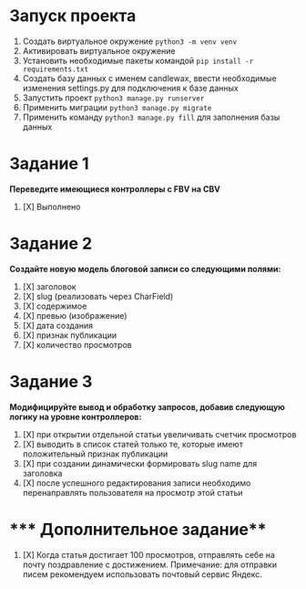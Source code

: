 # **Запуск проекта**
1. Создать виртуальное окружение `python3 -m venv venv`
2. Активировать виртуальное окружение
3. Установить необходимые пакеты командой `pip install -r requirements.txt`
4. Создать базу данных с именем candlewax, ввести необходимые изменения settings.py для подключения к базе данных
5. Запустить проект `python3 manage.py runserver`
6. Применить миграции `python3 manage.py migrate`
7. Применить команду `python3 manage.py fill` для заполнения базы данных


# **Задание 1**

**Переведите имеющиеся контроллеры с FBV на CBV**

1. [X] Выполнено


# **Задание 2**

**Создайте новую модель блоговой записи со следующими полями:**

1. [X] заголовок
2. [X] slug (реализовать через CharField) 
3. [X] содержимое
4. [X] превью (изображение)
5. [X] дата создания
6. [X] признак публикации
7. [X] количество просмотров

# **Задание 3**

**Модифицируйте вывод и обработку запросов, добавив следующую логику на уровне контроллеров:**

1. [X] при открытии отдельной статьи увеличивать счетчик просмотров
2. [X] выводить в список статей только те, которые имеют положительный признак публикации
3. [X] при создании динамически формировать slug name для заголовка
4. [X] после успешного редактирования записи необходимо перенаправлять пользователя на просмотр этой статьи

# *** Дополнительное задание**

1. [X] Когда статья достигает 100 просмотров, отправлять себе на почту поздравление с достижением.
Примечание: для отправки писем рекомендуем использовать почтовый сервис Яндекс.